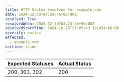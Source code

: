 ```yaml
---
title: HTTP Status resolved for example.com
date: 2024-12-30T04:24:46+00:00Z
resolved: True
resolvedWhen: 2024-12-30T04:24:46+00:00Z
resolvedStartTime: 2024-10-25T21:09:43.191474+00:00
severity: notice
affected:
  - example.com
section: issue
---
```


| Expected Statuses | Actual Status  |
|-------------------|----------------|
| 200, 301, 302 | 200 |
